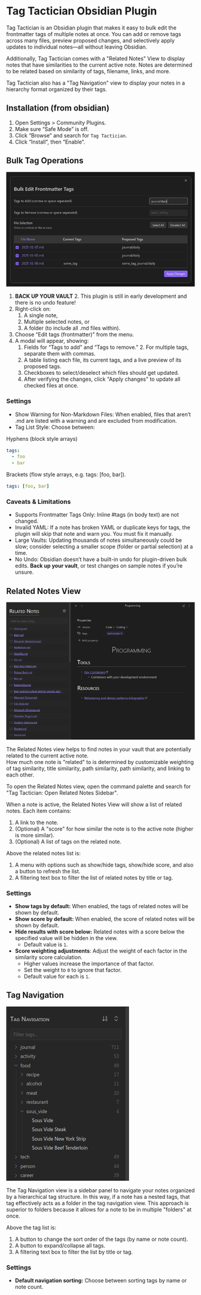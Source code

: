 # Tag Tactician Obsidian Plugin

Tag Tactician is an Obsidian plugin that makes it easy to bulk edit the frontmatter tags of multiple notes at once. 
You can add or remove tags across many files, preview proposed changes, and selectively apply updates to individual 
notes—all without leaving Obsidian.

Additionally, Tag Tactician comes with a "Related Notes" View to display notes that have similarities to the current
active note.  Notes are determined to be related based on similarity of tags, filename, links, and more.

Tag Tactician also has a "Tag Navigation" view to display your notes in a hierarchy format organized by their tags.

## Installation (from obsidian)

1. Open Settings > Community Plugins.
2. Make sure “Safe Mode” is off.
3. Click “Browse” and search for `Tag Tactician`.
4. Click “Install”, then “Enable”.

## Bulk Tag Operations

![bulk ops](bulk_ops.png)

1. **BACK UP YOUR VAULT**
   2. This plugin is still in early development and there is no undo feature!
1. Right-click on:
   1. A single note, 
   2. Multiple selected notes, or 
   3. A folder (to include all .md files within).
2. Choose “Edit tags (frontmatter)” from the menu.
3. A modal will appear, showing:
   1. Fields for “Tags to add” and “Tags to remove.”
      2. For multiple tags, separate them with commas.
   2. A table listing each file, its current tags, and a live preview of its proposed tags.
   3. Checkboxes to select/deselect which files should get updated.
   6. After verifying the changes, click "Apply changes" to update all checked files at once.

### Settings

- Show Warning for Non-Markdown Files: When enabled, files that aren’t .md are listed with a warning and are excluded from modification.
- Tag List Style: Choose between:

Hyphens (block style arrays)
```yaml
tags:
  - foo
  - bar 
```

Brackets (flow style arrays, e.g. tags: [foo, bar]).
```yaml
tags: [foo, bar]
```

### Caveats & Limitations

- Supports Frontmatter Tags Only: Inline #tags (in body text) are not changed.
- Invalid YAML: If a note has broken YAML or duplicate keys for tags, the plugin will skip that note and warn you. You must fix it manually.
- Large Vaults: Updating thousands of notes simultaneously could be slow; consider selecting a smaller scope (folder or partial selection) at a time.
- No Undo: Obsidian doesn’t have a built-in undo for plugin-driven bulk edits. **Back up your vault**, or test changes on sample notes if you’re unsure.

## Related Notes View

![related notes](related_notes.png)

The Related Notes view helps to find notes in your vault that are potentially related to the current active note.  
How much one note is "related" to is determined by customizable weighting of tag similarity, title similarity, path 
similarity, path similarity, and linking to each other. 

To open the Related Notes view, open the command palette and search for "Tag Tactician: Open Related Notes Sidebar".

When a note is active, the Related Notes View will show a list of related notes.  Each item contains:

1. A link to the note.
2. (Optional) A "score" for how similar the note is to the active note (higher is more similar).
3. (Optional) A list of tags on the related note.

Above the related notes list is: 

1. A menu with options such as show/hide tags, show/hide score, and also a button to refresh the list.
2. A filtering text box to filter the list of related notes by title or tag.

### Settings

- **Show tags by default:** When enabled, the tags of related notes will be shown by default.
- **Show score by default:** When enabled, the score of related notes will be shown by default.
- **Hide results with score below:** Related notes with a score below the specified value will be hidden in the view. 
  - Default value is `1`.
- **Score weighting adjustments**: Adjust the weight of each factor in the similarity score calculation.
  - Higher values increase the importance of that factor.
  - Set the weight to `0` to ignore that factor.
  - Default value for each is `1`.

## Tag Navigation

![tag nav](tag_nav.png)

The Tag Navigation view is a sidebar panel to navigate your notes organized by a hierarchical tag structure.  In this 
way, if a note has a nested tags, that tag effectively acts as a folder in the tag navigation view.  This approach is 
superior to folders because it allows for a note to be in multiple "folders" at once.

Above the tag list is:

1. A button to change the sort order of the tags (by name or note count).
2. A button to expand/collapse all tags.
3. A filtering text box to filter the list by title or tag.

### Settings

- **Default navigation sorting:** Choose between sorting tags by name or note count.